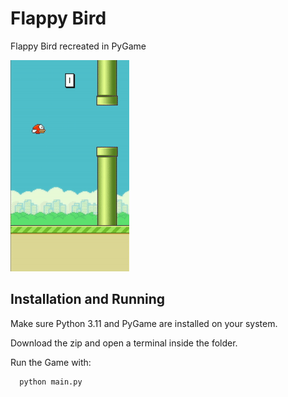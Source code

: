 # Flappy Bird
Flappy Bird recreated in PyGame

![Flappy Bird Demo](demo.gif)


## Installation and Running

Make sure Python 3.11 and PyGame are installed on your system.

Download the zip and open a terminal inside the folder.

Run the Game with:
```bash
  python main.py
```
